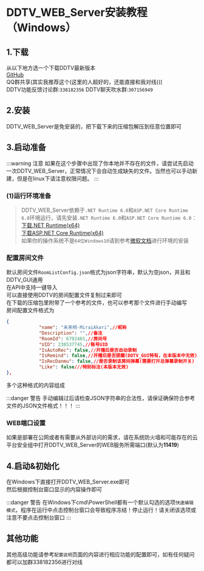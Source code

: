 # DDTV_WEB_Server安装教程（Windows）
## 1.下载
从以下地方选一个下载DDTV最新版本  
[GitHub](https://hub.fastgit.xyz/CHKZL/DDTV/releases/latest)  
QQ群共享(其实我推荐这个(这里的人超好的，还能直接和我对线(((  
DDTV功能反馈讨论群:`338182356`
DDTV聊天吹水群:`307156949`  

## 2.安装
DDTV_WEB_Server是免安装的，把下载下来的压缩包解压到任意位置即可   

## 3.启动准备
:::warning 注意
如果在这个步骤中出现了你本地并不存在的文件，请尝试先启动一次DDTV_WEB_Server，正常情况下会自动生成缺失的文件。当然也可以手动新建，但是在linux下请注意权限问题。
:::
### (1)运行环境准备
>DDTV_WEB_Server依赖于`.NET Runtime 6.0`和`ASP.NET Core Runtime 6.0`环境运行，请先安装`.NET Runtime 6.0`和`ASP.NET Core Runtime 6.0`：  
[下载.NET Runtime(x64)](https://dotnet.microsoft.com/en-us/download/dotnet/thank-you/runtime-6.0.1-windows-x64-installer)   
[下载ASP.NET Core Runtime(x64)](https://dotnet.microsoft.com/en-us/download/dotnet/thank-you/runtime-aspnetcore-6.0.1-windows-x64-installer)  
如果你的操作系统不是`64位Windows10`请到参考[微软文档](https://docs.microsoft.com/zh-cn/dotnet/core/install/windows?tabs=net60)进行环境的安装  

### 配置房间文件
默认房间文件`RoomListConfig.json`格式为json字符串，默认为空json，并且和DDTV_GUI通用  
在API中支持一键导入  
可以直接使用DDTV的房间配置文件复制过来即可  
在下载的压缩包里附带了一个参考的文件，也可以参考那个文件进行手动编写  
房间配置文件格式为
```json
{
            "name": "未来明-MiraiAkari",//昵称
            "Description": "",//备注
            "RoomId": 6792401,//房间号
            "UID": 238537745,//账号UID
            "IsAutoRec": false,//开播后是否自动录制
            "IsRemind": false,//开播后是否提醒(DDTV_GUI特有，在本版本中无效)
            "IsRecDanmu": false,//是否录制该房间弹幕(需要打开总弹幕录制开关)
            "Like": false///特别标注(本版本无效)
},
```
多个这种格式的内容组成  

:::danger 警告 
手动编辑过后请检查JSON字符串的合法性，请保证确保符合参考文件的JSON文件格式！！！
::: 

### WEB端口设置
如果是部署在公网或者有需要从外部访问的需求，请在系统防火墙和可能存在的云平台安全组中打开DDTV_WEB_Server的WEB服务所需端口(默认为**11419**) 

## 4.启动&初始化
在Windows下直接打开DDTV_WEB_Server.exe即可  
然后根据控制台窗口显示的内容操作即可



:::danger 警告 
在Windows下cmd\PowerShell都有一个默认勾选的选项`快速编辑模式`，程序在运行中点击控制台窗口会导致程序冻结！停止运行！请关闭该选项或注意不要点击控制台窗口
:::

## 其他功能
其他高级功能请参考`配置说明`页面的内容进行相应功能的配置即可，如有任何疑问都可以加群338182356进行对线
